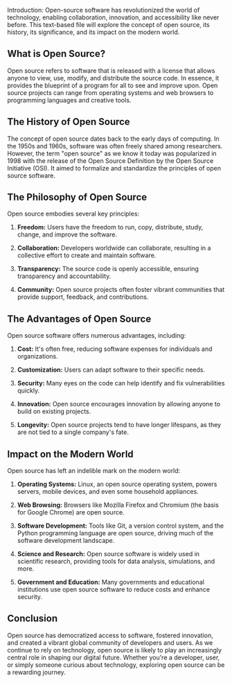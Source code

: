Introduction:
Open-source software has revolutionized the world of technology, enabling collaboration, innovation, and accessibility like never before. This text-based file will explore the concept of open source, its history, its significance, and its impact on the modern world.

## What is Open Source?

Open source refers to software that is released with a license that allows anyone to view, use, modify, and distribute the source code. In essence, it provides the blueprint of a program for all to see and improve upon. Open source projects can range from operating systems and web browsers to programming languages and creative tools.

## The History of Open Source

The concept of open source dates back to the early days of computing. In the 1950s and 1960s, software was often freely shared among researchers. However, the term "open source" as we know it today was popularized in 1998 with the release of the Open Source Definition by the Open Source Initiative (OSI). It aimed to formalize and standardize the principles of open source software.

## The Philosophy of Open Source

Open source embodies several key principles:

1. **Freedom:** Users have the freedom to run, copy, distribute, study, change, and improve the software.

2. **Collaboration:** Developers worldwide can collaborate, resulting in a collective effort to create and maintain software.

3. **Transparency:** The source code is openly accessible, ensuring transparency and accountability.

4. **Community:** Open source projects often foster vibrant communities that provide support, feedback, and contributions.

## The Advantages of Open Source

Open source software offers numerous advantages, including:

1. **Cost:** It's often free, reducing software expenses for individuals and organizations.

2. **Customization:** Users can adapt software to their specific needs.

3. **Security:** Many eyes on the code can help identify and fix vulnerabilities quickly.

4. **Innovation:** Open source encourages innovation by allowing anyone to build on existing projects.

5. **Longevity:** Open source projects tend to have longer lifespans, as they are not tied to a single company's fate.

## Impact on the Modern World

Open source has left an indelible mark on the modern world:

1. **Operating Systems:** Linux, an open source operating system, powers servers, mobile devices, and even some household appliances.

2. **Web Browsing:** Browsers like Mozilla Firefox and Chromium (the basis for Google Chrome) are open source.

3. **Software Development:** Tools like Git, a version control system, and the Python programming language are open source, driving much of the software development landscape.

4. **Science and Research:** Open source software is widely used in scientific research, providing tools for data analysis, simulations, and more.

5. **Government and Education:** Many governments and educational institutions use open source software to reduce costs and enhance security.

## Conclusion

Open source has democratized access to software, fostered innovation, and created a vibrant global community of developers and users. As we continue to rely on technology, open source is likely to play an increasingly central role in shaping our digital future. Whether you're a developer, user, or simply someone curious about technology, exploring open source can be a rewarding journey.
